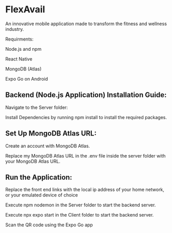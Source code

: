 # FlexAvail


An innovative mobile application made to transform the fitness and wellness industry.

Requirments:

Node.js and npm

React Native

MongoDB (Atlas)

Expo Go on Android


## Backend (Node.js Application) Installation Guide:

Navigate to the Server folder:

Install Dependencies by running npm install to install the required packages.

## Set Up MongoDB Atlas URL:

Create an account with MongoDB Atlas.

Replace my MongoDB Atlas URL in the .env file inside the server folder with your MongoDB Atlas URL.




## Run the Application:

Replace the front end links with the local ip address of your home network, or your emulated device of choice

Execute npm nodemon in the Server folder to start the backend server.

Execute npx expo start in the Client folder to start the backend server.

Scan the QR code using the Expo Go app

